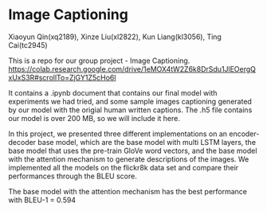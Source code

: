 # Image Captioning

Xiaoyun Qin(xq2189), Xinze Liu(xl2822), Kun Liang(kl3056), Ting Cai(tc2945)

This is a repo for our group project - Image Captioning. https://colab.research.google.com/drive/1eMOX4tW2Z6k8DrSdu1JlEOergQxUxS3R#scrollTo=ZjGY1Z5cHo6l

It contains a .ipynb document that contains our final model with experiments we had tried, and some sample images captioning generated by our model with the origial human written captions. The .h5 file contains our model is over 200 MB, so we will include it here.

In this project, we presented three different implementations on an encoder-decoder base model, which are the base model with multi LSTM layers, the base model that uses the pre-train GloVe word vectors, and the base model with the attention mechanism to generate descriptions of the images. We implemented all the models on the flickr8k data set and compare their performances through the BLEU score.

The base model with the attention mechanism has the best performance with BLEU-1 = 0.594
